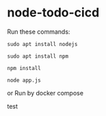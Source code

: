 # node-todo-cicd

Run these commands:

`sudo apt install nodejs`


`sudo apt install npm`


`npm install`

`node app.js`

or Run by docker compose

test


